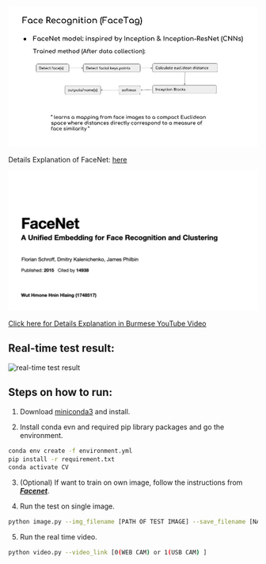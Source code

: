 



![FaceTag](explain.jpg)

Details Explanation of FaceNet: [here](https://drive.google.com/file/d/1TwXJgNqA-nfcGyrZ_OlpBIshMgiJu82z/view?usp=sharing)

![real-time test result](facenet-arc.gif)

[Click here for Details Explanation in Burmese YouTube Video](https://www.youtube.com/watch?v=w05oosmFsxM)

## Real-time test result:

![real-time test result](video_result.gif)

## Steps on how to run:

  1. Download [miniconda3](https://repo.anaconda.com/miniconda/Miniconda3-latest-Linux-x86_64.sh) and install.

  2. Install conda evn and required pip library packages and go the environment.

  ```bash
  conda env create -f environment.yml
  pip install -r requirement.txt
  conda activate CV
  ```

  3. (Optional) If want to train on own image, follow the instructions from [***Facenet***](https://github.com/davidsandberg/facenet).

  4. Run the test on single image.

  ```bash
  python image.py --img_filename [PATH OF TEST IMAGE] --save_filename [NAME TO SAVE RESULT]
  ```
  5. Run the real time video.

  ```bash
  python video.py --video_link [0(WEB CAM) or 1(USB CAM) ]
  ```
